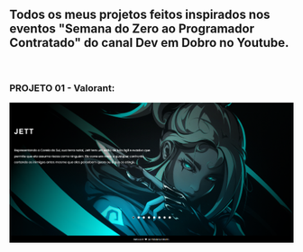 ## Todos os meus projetos feitos inspirados nos eventos "Semana do Zero ao Programador Contratado" do canal Dev em Dobro no Youtube.
<br>

### PROJETO 01 - Valorant:

[<img src="./projeto-1/src/images/projeto01-readme.png">](./projeto-1/index.html)

